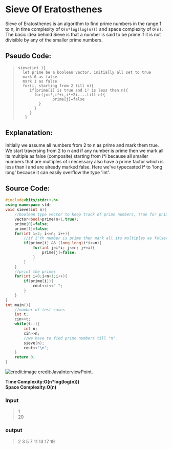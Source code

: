 # Sieve Of Eratosthenes
Sieve of Eratosthenes is an algorithm to find prime numbers in the range 1 to n, in time complexity of `O(n*log(log(n)))` and space complexity of `O(n)`. The basic idea behind Sieve is that a number is said to be prime if it is not divisible by any of the smaller prime numbers.

## Pseudo Code:
>     sieve(int ){
>       let prime be a boolean vector, initially all set to true
>       mark 0 as false
>       mark 1 as false
>       for(i, starting from 2 till n){
>          if(prime[i] is true and i² is less then n){
>            for(j=i²,i²+i,i²+2i....till n){
>                    prime[j]=false
>              }
>            }
>          }
>        }
        
## Explanatation:
Initially we assume all numbers from 2 to n as prime and mark them true. We start traversing from 2 to n and if any number is prime then we mark all its multiple as false (composite) starting from i*i because all smaller numbers that are multiples of i necessary also have a prime factor which is less than i and are already marked false. Here we've typecasted i² to 'long long' because it can easily overflow the type 'int'.

## Source Code:
~~~cpp
#include<bits/stdc++.h>
using namespace std;
void sieve(int n){
    //boolean type vector to keep track of prime numbers, true for prime, false for composite
    vector<bool>prime(n+1,true);       
    prime[0]=false;                    
    prime[1]=false;                   
    for(int i=2; i<=n; i++){    
        //if i'th number is prime then mark all its multiples as false(composite)
        if(prime[i] && (long long)i*i<=n){         
            for(int j=i*i; j<=n; j+=i){
                prime[j]=false;
            }
        }
    }
    //print the primes
    for(int i=0;i<n+1;i++){                     
        if(prime[i]){
            cout<<i<<" ";
        }
    }                                      
}                                          
int main(){
    //number of test cases
    int t;                                
    cin>>t;
    while(t--){
        int n;
        cin>>n;
        //we have to find prime numbers till "n"
        sieve(n);                         
        cout<<"\n";
    }
    return 0;
}
~~~

![credit:](https://javainterviewpoint.azureedge.net/wp-content/uploads/2020/08/Python-Sieve-of-Eratosthenes.png)image credit:JavaInterviewPoint.

**Time Complexity:O(n*log(log(n)))** \
**Space Complexity:O(n)**

### Input
>1                               
>20

### output
>2 3 5 7 11 13 17 19
